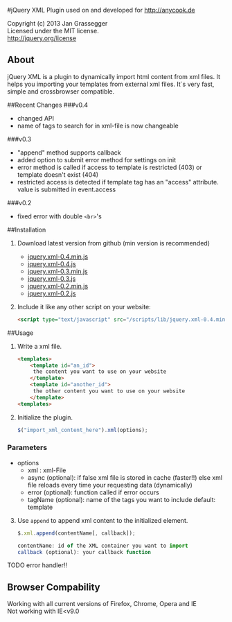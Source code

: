 #jQuery XML Plugin
used on and developed for http://anycook.de

Copyright (c) 2013 Jan Grassegger  
Licensed under the MIT license.  
http://jquery.org/license 

## About
jQuery XML is a plugin to dynamically import html content from xml files. It helps you importing your templates from external xml files. It`s very fast, simple and crossbrowser compatible. 

##Recent Changes
###v0.4
- changed API 
- name of tags to search for in xml-file is now changeable

###v0.3
- "append" method supports callback
- added option to submit error method for settings on init
- error method is called if access to template is restricted (403) or template doesn't exist (404)
- restricted access is detected if template tag has an "access" attribute. value is submitted in event.access

###v0.2
- fixed error with double ```<br>```'s
 
 
##Installation
1. Download latest version from github (min version is recommended)
	- [jquery.xml-0.4.min.js](http://cloud.github.com/downloads/gesundkrank/jquery.xml/jquery.xml-0.4.min.js)
	- [jquery.xml-0.4.js](http://cloud.github.com/downloads/gesundkrank/jquery.xml/jquery.xml-0.4.js)
	- [jquery.xml-0.3.min.js](http://cloud.github.com/downloads/gesundkrank/jquery.xml/jquery.xml-0.3.min.js)
	- [jquery.xml-0.3.js](http://cloud.github.com/downloads/gesundkrank/jquery.xml/jquery.xml-0.3.js)
	- [jquery.xml-0.2.min.js](http://cloud.github.com/downloads/gesundkrank/jquery.xml/jquery.xml-0.2.min.js)
	- [jquery.xml-0.2.js](http://cloud.github.com/downloads/gesundkrank/jquery.xml/jquery.xml-0.2.js)
2. Include it like any other script on your website:

	```html
	<script type="text/javascript" src="/scripts/lib/jquery.xml-0.4.min.js"></script>
	```

##Usage
1. Write a xml file.
	
	```html
	<templates>
		<template id="an_id">
		 the content you want to use on your website
		</template>
		<template id="another_id">
		 the other content you want to use on your website
		</template>
	<templates>
	```
	
2. Initialize the plugin.
	```javascript
	$("import_xml_content_here").xml(options);
	```
	
### Parameters
- options
	- xml : xml-File
	- async (optional): if false xml file is stored in cache (faster!!) else xml file reloads every time your requesting data (dynamically)
	- error (optional): function called if error occurs
	- tagName (optional): name of the tags you want to include default: template
	
3. Use ```append``` to append xml content to the initialized element.
	```javascript
	$.xml.append(contentName[, callback]);
	
	contentName: id of the XML container you want to import
	callback (optional): your callback function
	```
	
TODO error handler!!
## Browser Compability
Working with all current versions of Firefox, Chrome, Opera and IE  
Not working with IE<v9.0
